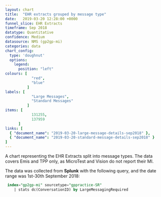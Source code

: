 ```yaml
---
layout: chart
title:  "EHR extracts grouped by message type"
date:   2019-03-20 12:28:00 +0000
funnel_slice: EHR Extracts
timeframe: Sep 2018
datatype: Quantitative
confidence: Medium
datasource: NMS (gp2gp-mi)
categories: data
chart_config: 
  type: 'doughnut'  
  options:
    legend:
      position: "left"
colours: [
            "red",
            "blue"
          ]
labels: [
            "Large Messages",
            "Standard Messages"
          ]
items: [
            131255,
            137959
      ]
links: [
  { "document_name": "2019-03-20-large-message-details-sep2018" },
  { "document_name": "2019-03-20-standard-message-details-sep2018" }
] 
---
```

A chart representing the EHR Extracts split into message types. The data covers Emis and TPP only, as MicroTest and Vision do not report their MI.

The data was collected from **Splunk** with the following query, and the date range was 1st-30th September 2018:

```sql
 index="gp2gp-mi" sourcetype="gppractice-SR"
    | stats dc(ConversationID) by LargeMessagingRequired
```
